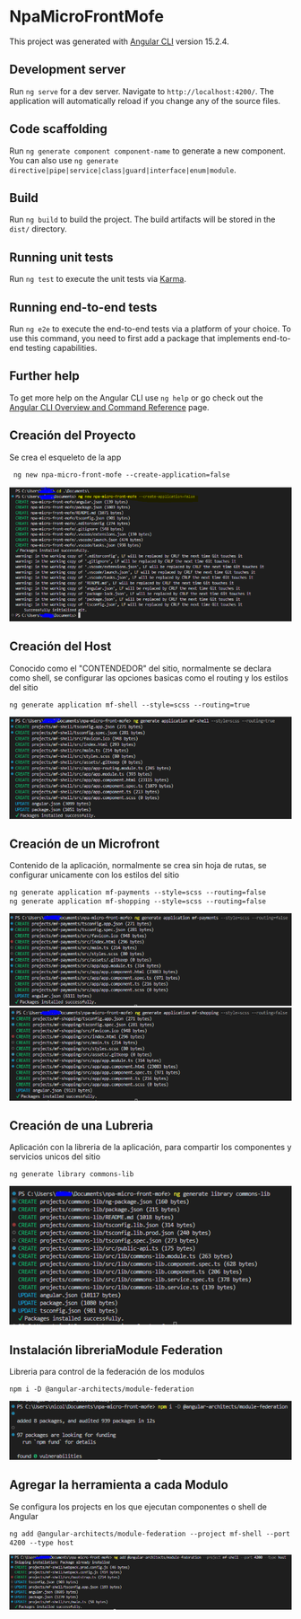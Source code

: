 # NpaMicroFrontMofe

This project was generated with [Angular CLI](https://github.com/angular/angular-cli) version 15.2.4.

## Development server

Run `ng serve` for a dev server. Navigate to `http://localhost:4200/`. The application will automatically reload if you change any of the source files.

## Code scaffolding

Run `ng generate component component-name` to generate a new component. You can also use `ng generate directive|pipe|service|class|guard|interface|enum|module`.

## Build

Run `ng build` to build the project. The build artifacts will be stored in the `dist/` directory.

## Running unit tests

Run `ng test` to execute the unit tests via [Karma](https://karma-runner.github.io).

## Running end-to-end tests

Run `ng e2e` to execute the end-to-end tests via a platform of your choice. To use this command, you need to first add a package that implements end-to-end testing capabilities.

## Further help

To get more help on the Angular CLI use `ng help` or go check out the [Angular CLI Overview and Command Reference](https://angular.io/cli) page.

## Creación del Proyecto

Se crea el esqueleto de la app

```
 ng new npa-micro-front-mofe --create-application=false
```

![](https://github.com/potier97/angular-microfront/blob/master/assets/creacion.png)


## Creación del Host 

Conocido como el "CONTENDEDOR" del sitio, normalmente se declara como shell, se configurar las opciones basicas como el routing y los estilos del sitio

```
ng generate application mf-shell --style=scss --routing=true
```

![](https://github.com/potier97/angular-microfront/blob/master/assets/creacion-shell.png)

## Creación de un Microfront 

Contenido de la aplicación, normalmente se crea sin hoja de rutas, se configurar unicamente con los estilos del sitio

```
ng generate application mf-payments --style=scss --routing=false 
ng generate application mf-shopping --style=scss --routing=false 
```

![](https://github.com/potier97/angular-microfront/blob/master/assets/creacion-mf1.png)
![](https://github.com/potier97/angular-microfront/blob/master/assets/creacion-mf2.png)

## Creación de una Lubreria 

Aplicación con la libreria de la aplicación, para compartir los componentes y servicios unicos del sitio

```
ng generate library commons-lib 
```

![](https://github.com/potier97/angular-microfront/blob/master/assets/creacion-library.png)

## Instalación libreriaModule Federation

Libreria para control de la federación de los modulos

```
npm i -D @angular-architects/module-federation
```

![](https://github.com/potier97/angular-microfront/blob/master/assets/dependency-mofe.png)

## Agregar la herramienta a cada Modulo

Se configura los projects en los que ejecutan componentes o shell de Angular

```
ng add @angular-architects/module-federation --project mf-shell --port 4200 --type host
```

![](https://github.com/potier97/angular-microfront/blob/master/assets/mf-configuration.png)

